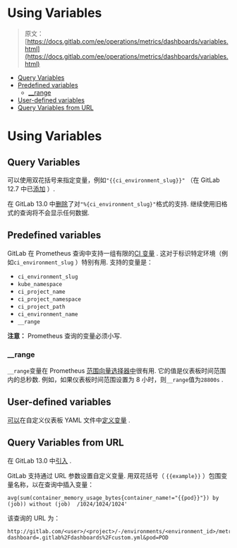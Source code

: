 # Using Variables

> 原文：[https://docs.gitlab.com/ee/operations/metrics/dashboards/variables.html](https://docs.gitlab.com/ee/operations/metrics/dashboards/variables.html)

*   [Query Variables](#query-variables)
*   [Predefined variables](#predefined-variables)
    *   [__range](#__range)
*   [User-defined variables](#user-defined-variables)
*   [Query Variables from URL](#query-variables-from-url)

# Using Variables[](#using-variables "Permalink")

## Query Variables[](#query-variables "Permalink")

可以使用双花括号来指定变量，例如`"{{ci_environment_slug}}"` （在 GitLab 12.7 中已[添加](https://gitlab.com/gitlab-org/gitlab/-/merge_requests/20793) ）.

在 GitLab 13.0 中[删除](https://gitlab.com/gitlab-org/gitlab/-/merge_requests/31581)了对`"%{ci_environment_slug}"`格式的支持. 继续使用旧格式的查询将不会显示任何数据.

## Predefined variables[](#predefined-variables "Permalink")

GitLab 在 Prometheus 查询中支持一组有限的[CI 变量](../../../ci/variables/README.html) . 这对于标识特定环境（例如`ci_environment_slug` ）特别有用. 支持的变量是：

*   `ci_environment_slug`
*   `kube_namespace`
*   `ci_project_name`
*   `ci_project_namespace`
*   `ci_project_path`
*   `ci_environment_name`
*   `__range`

**注意：** Prometheus 查询的变量必须小写.

### __range[](#__range "Permalink")

`__range`变量在 Prometheus [范围向量选择器中](https://s0prometheus0io.icopy.site/docs/prometheus/latest/querying/basics/)很有用. 它的值是仪表板时间范围内的总秒数. 例如，如果仪表板时间范围设置为 8 小时，则`__range`值为`28800s` .

## User-defined variables[](#user-defined-variables "Permalink")

[可以](../../../operations/metrics/dashboards/yaml.html#templating-templating-properties)在自定义仪表板 YAML 文件中[定义变量](../../../operations/metrics/dashboards/yaml.html#templating-templating-properties) .

## Query Variables from URL[](#query-variables-from-url "Permalink")

在 GitLab 13.0 中[引入](https://gitlab.com/gitlab-org/gitlab/-/issues/214500) .

GitLab 支持通过 URL 参数设置自定义变量. 用双花括号（ `{{example}}` ）包围变量名称，以在查询中插入变量：

```
avg(sum(container_memory_usage_bytes{container_name!="{{pod}}"}) by (job)) without (job)  /1024/1024/1024' 
```

该查询的 URL 为：

```
http://gitlab.com/<user>/<project>/-/environments/<environment_id>/metrics?dashboard=.gitlab%2Fdashboards%2Fcustom.yml&pod=POD 
```